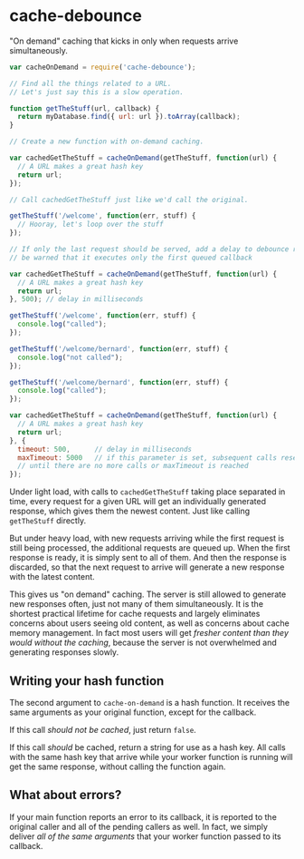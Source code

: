 # cache-debounce

"On demand" caching that kicks in only when requests arrive simultaneously.

```javascript
var cacheOnDemand = require('cache-debounce');

// Find all the things related to a URL.
// Let's just say this is a slow operation.

function getTheStuff(url, callback) {
  return myDatabase.find({ url: url }).toArray(callback);
}

// Create a new function with on-demand caching.

var cachedGetTheStuff = cacheOnDemand(getTheStuff, function(url) {
  // A URL makes a great hash key
  return url;
});

// Call cachedGetTheStuff just like we'd call the original.

getTheStuff('/welcome', function(err, stuff) {
  // Hooray, let's loop over the stuff
});

// If only the last request should be served, add a delay to debounce requests
// be warned that it executes only the first queued callback

var cachedGetTheStuff = cacheOnDemand(getTheStuff, function(url) {
  // A URL makes a great hash key
  return url;
}, 500); // delay in milliseconds

getTheStuff('/welcome', function(err, stuff) {
  console.log("called");
});

getTheStuff('/welcome/bernard', function(err, stuff) {
  console.log("not called");
});

getTheStuff('/welcome/bernard', function(err, stuff) {
  console.log("called");
});

var cachedGetTheStuff = cacheOnDemand(getTheStuff, function(url) {
  // A URL makes a great hash key
  return url;
}, {
  timeout: 500,      // delay in milliseconds
  maxTimeout: 5000   // if this parameter is set, subsequent calls reset timeout
  // until there are no more calls or maxTimeout is reached
});

```

Under light load, with calls to `cachedGetTheStuff` taking place separated in time, every request for a given URL will get an individually generated response, which gives them the newest content. Just like calling `getTheStuff` directly.

But under heavy load, with new requests arriving while the first request is still being processed, the additional requests are queued up. When the first response is ready, it is simply sent to all of them. And then the response is discarded, so that the next request to arrive will generate a new response with the latest content.

This gives us "on demand" caching. The server is still allowed to generate new responses often, just not many of them simultaneously. It is the shortest practical lifetime for cache requests and largely eliminates concerns about users seeing old content, as well as concerns about cache memory management. In fact most users will get *fresher content than they would without the caching*, because the server is not overwhelmed and generating responses slowly.

## Writing your hash function

The second argument to `cache-on-demand` is a hash function. It receives the same arguments as your original function, except for the callback.

If this call *should not be cached*, just return `false`.

If this call *should* be cached, return a string for use as a hash key. All calls with the same hash key that arrive while your worker function is running will get the same response, without calling the function again.

## What about errors?

If your main function reports an error to its callback, it is reported to the original caller and all of the pending callers as well. In fact, we simply deliver *all of the same arguments* that your worker function passed to its callback.

